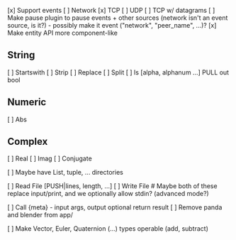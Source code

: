 [x] Support events
[ ] Network
    [x] TCP
    [ ] UDP
    [ ] TCP w/ datagrams
[ ] Make pause plugin to pause events + other sources (network isn't an event source, is it?) - possibly make it event
    ("network", "peer_name", ...)?
[x] Make entity API more component-like 

## String
[ ] Startswith
[ ] Strip
[ ] Replace
[ ] Split
[ ] Is [alpha, alphanum ...] PULL out bool

## Numeric
[ ] Abs

## Complex
[ ] Real
[ ] Imag
[ ] Conjugate

[ ] Maybe have List, tuple, ... directories

[ ] Read File [PUSH|lines, length, ...]
[ ] Write File # Maybe both of these replace input/print, and we optionally allow stdin? (advanced mode?)

[ ] Call {meta} - input args, output optional return result
[ ] Remove panda and blender from app/

[ ] Make Vector, Euler, Quaternion (...) types operable (add, subtract)